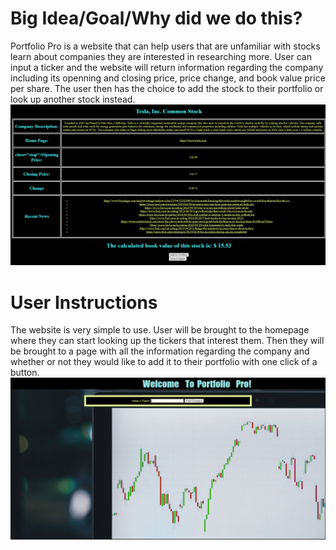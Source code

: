# Big Idea/Goal/Why did we do this?

Portfolio Pro is a website that can help users that are unfamiliar with stocks learn about companies they are interested in researching more. User can input a ticker and the website will return information regarding the company including its openning and closing price, price change, and book value price per share. The user then has the choice to add the stock to their portfolio or look up another stock instead. ![Tesla Example](https://github.com/lulillian/Final-project/blob/main/tesla_ex.PNG) 



# User Instructions

The website is very simple to use. User will be brought to the homepage where they can start looking up the tickers that interest them. Then they will be brought to a page with all the information regarding the company and whether or not they would like to add it to their portfolio with one click of a button. 
 ![ Homepage](https://github.com/lulillian/Final-project/blob/main/homepage.PNG)





